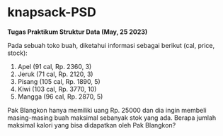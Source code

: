 # knapsack-PSD

**Tugas Praktikum Struktur Data (May, 25 2023)**

Pada sebuah toko buah, diketahui informasi sebagai berikut (cal, price, stock):

1. Apel (91 cal, Rp. 2360, 3)
2. Jeruk (71 cal, Rp. 2120, 3)
3. Pisang (105 cal, Rp. 1890, 5)
4. Kiwi (103 cal, Rp. 3770, 10)
5. Mangga (96 cal, Rp. 2870, 5)

Pak Blangkon hanya memiliki uang Rp. 25000 dan dia ingin membeli masing-masing buah maksimal sebanyak stok yang ada.
Berapa jumlah maksimal kalori yang bisa didapatkan oleh Pak Blangkon?
